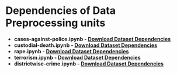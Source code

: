 # Dependencies of Data Preprocessing units
- **cases-against-police.ipynb - [Download Dataset Dependencies](https://drive.google.com/drive/folders/1Yg-mCzVi_9G8CfACKB03V8UOQVc6Cksm?usp=sharing)**
- **custodial-death.ipynb - [Download Dataset Dependencies](https://drive.google.com/drive/folders/16WP-PihPUFnuWHiVzbGdiHkkZ8SCMfmH?usp=sharing)**
- **rape.ipynb - [Download Dataset Dependencies](https://drive.google.com/drive/folders/186Kk8suMFhivnXIRMtLczYTQjw1H4KYw?usp=sharing)**
- **terrorism.ipynb - [Download Dataset Dependencies](https://drive.google.com/drive/folders/1HJGX-C1YEd9wq1_yWzTNzyAeC3Ue1TWn?usp=sharing)**
- **districtwise-crime.ipynb - [Download Dataset Dependencies](https://drive.google.com/drive/folders/1NjEUBhaBMAcz2ubQnY8kHYXfIseCrHZx?usp=sharing)** 
